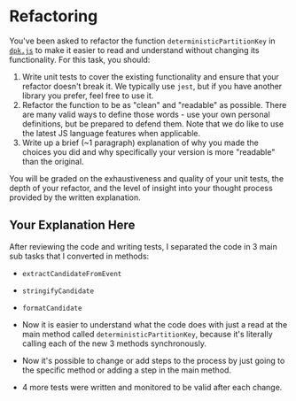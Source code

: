 # Refactoring

You've been asked to refactor the function `deterministicPartitionKey` in [`dpk.js`](dpk.js) to make it easier to read and understand without changing its functionality. For this task, you should:

1. Write unit tests to cover the existing functionality and ensure that your refactor doesn't break it. We typically use `jest`, but if you have another library you prefer, feel free to use it.
2. Refactor the function to be as "clean" and "readable" as possible. There are many valid ways to define those words - use your own personal definitions, but be prepared to defend them. Note that we do like to use the latest JS language features when applicable.
3. Write up a brief (~1 paragraph) explanation of why you made the choices you did and why specifically your version is more "readable" than the original.

You will be graded on the exhaustiveness and quality of your unit tests, the depth of your refactor, and the level of insight into your thought process provided by the written explanation.

## Your Explanation Here
After reviewing the code and writing tests, I separated the code in 3 main sub tasks that I converted in methods:
- `extractCandidateFromEvent`
- `stringifyCandidate`
- `formatCandidate`

- Now it is easier to understand what the code does with just a read at the main method called `deterministicPartitionKey`, because it's literally calling each of the new 3 methods synchronously.
- Now it's possible to change or add steps to the process by just going to the specific method or adding a step in the main method.
- 4 more tests were written and monitored to be valid after each change.